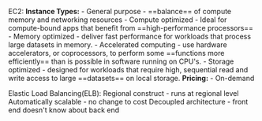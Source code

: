 EC2:
	 **Instance Types:**
	 - General purpose - ==balance== of compute memory and networking resources
	 - Compute optimized - Ideal for compute-bound apps that benefit from ==high-performance processors== 
	 - Memory optimized - deliver fast performance for workloads that process large datasets in memory. 
	 - Accelerated computing - use hardware accelerators, or coprocessors, to perform some ==functions more efficiently== than is possible in software running on CPU's.
	 - Storage optimized - designed for workloads that require high, sequential read and write access to large ==datasets== on local storage.
	**Pricing:**
	 - On-demand


Elastic Load Balancing(ELB):
	Regional construct - runs at regional level
	Automatically scalable - no change to cost
	Decoupled architecture - front end doesn't know about back end 